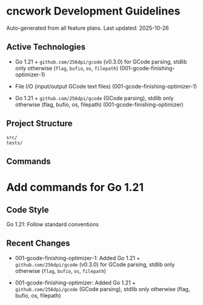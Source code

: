 # cncwork Development Guidelines

Auto-generated from all feature plans. Last updated: 2025-10-26

## Active Technologies
- Go 1.21 + `github.com/256dpi/gcode` (v0.3.0) for GCode parsing, stdlib only otherwise (`flag`, `bufio`, `os`, `filepath`) (001-gcode-finishing-optimizer-1)
- File I/O (input/output GCode text files) (001-gcode-finishing-optimizer-1)

- Go 1.21 + `github.com/256dpi/gcode` (GCode parsing), stdlib only otherwise (flag, bufio, os, filepath) (001-gcode-finishing-optimizer)

## Project Structure

```text
src/
tests/
```

## Commands

# Add commands for Go 1.21

## Code Style

Go 1.21: Follow standard conventions

## Recent Changes
- 001-gcode-finishing-optimizer-1: Added Go 1.21 + `github.com/256dpi/gcode` (v0.3.0) for GCode parsing, stdlib only otherwise (`flag`, `bufio`, `os`, `filepath`)

- 001-gcode-finishing-optimizer: Added Go 1.21 + `github.com/256dpi/gcode` (GCode parsing), stdlib only otherwise (flag, bufio, os, filepath)

<!-- MANUAL ADDITIONS START -->
<!-- MANUAL ADDITIONS END -->
